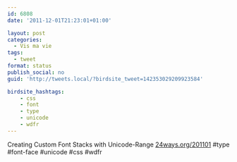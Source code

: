 ```yaml
---
id: 6808
date: '2011-12-01T21:23:01+01:00'

layout: post
categories:
  - Vis ma vie
tags:
  - tweet
format: status
publish_social: no
guid: 'http://tweets.local/?birdsite_tweet=142353029209923584'

birdsite_hashtags:
    - css
    - font
    - type
    - unicode
    - wdfr
---
```


Creating Custom Font Stacks with Unicode-Range [24ways.org/201101](http://24ways.org/201101) #type #font-face #unicode #css #wdfr